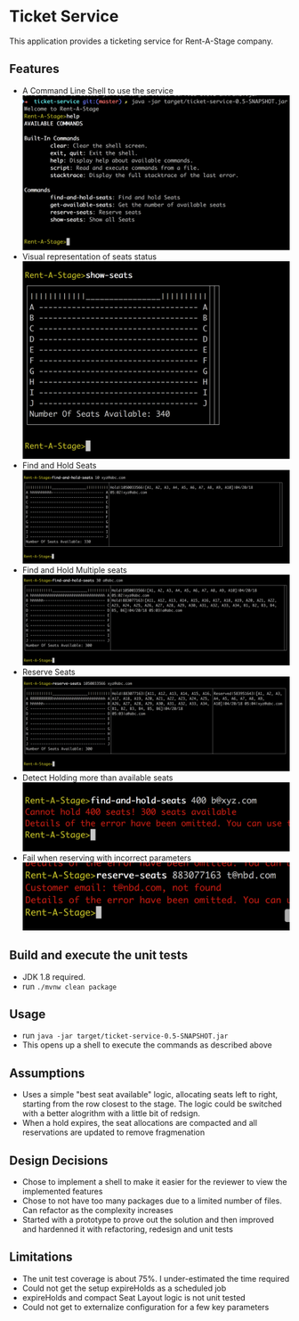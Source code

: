 # Ticket Service
This application provides a ticketing service for Rent-A-Stage company.

## Features
* A Command Line Shell to use the service
	![alt text](https://github.com/dineshbhat/ticketservice/blob/master/images/Shell.png "Command Line Shell")
* Visual representation of seats status
	![alt text](https://github.com/dineshbhat/ticketservice/blob/master/images/show-seats.png "Command Line Shell")
* Find and Hold Seats
	![alt text](https://github.com/dineshbhat/ticketservice/blob/master/images/find-and-hold-seats.png "Command Line Shell")
* Find and Hold Multiple seats
	![alt text](https://github.com/dineshbhat/ticketservice/blob/master/images/multiple-holds.png "Command Line Shell")
* Reserve Seats
	![alt text](https://github.com/dineshbhat/ticketservice/blob/master/images/reserve-seats.png "Command Line Shell")
* Detect Holding more than available seats
	![alt text](https://github.com/dineshbhat/ticketservice/blob/master/images/hold-more-than-available.png "Command Line Shell")
* Fail when reserving with incorrect parameters
	![alt text](https://github.com/dineshbhat/ticketservice/blob/master/images/reserve-with-incorrect-email.png "Command Line Shell")

## Build and execute the unit tests
* JDK 1.8 required.
* run `./mvnw clean package`

## Usage
* run `java -jar target/ticket-service-0.5-SNAPSHOT.jar`
* This opens up a shell to execute the commands as described above

## Assumptions
* Uses a simple "best seat available" logic, allocating seats left to right, starting from the row closest to the stage. The logic could be switched with a better alogrithm with a little bit of redsign.
* When a hold expires, the seat allocations are compacted and all reservations are updated to remove fragmenation

## Design Decisions
* Chose to implement a shell to make it easier for the reviewer to view the implemented features
* Chose to not have too many packages due to a limited number of files. Can refactor as the complexity increases
* Started with a prototype to prove out the solution and then improved and hardenned it with refactoring, redesign and unit tests

## Limitations
* The unit test coverage is about 75%. I under-estimated the time required
* Could not get the setup expireHolds as a scheduled job
* expireHolds and compact Seat Layout logic is not unit tested
* Could not get to externalize configuration for a few key parameters



